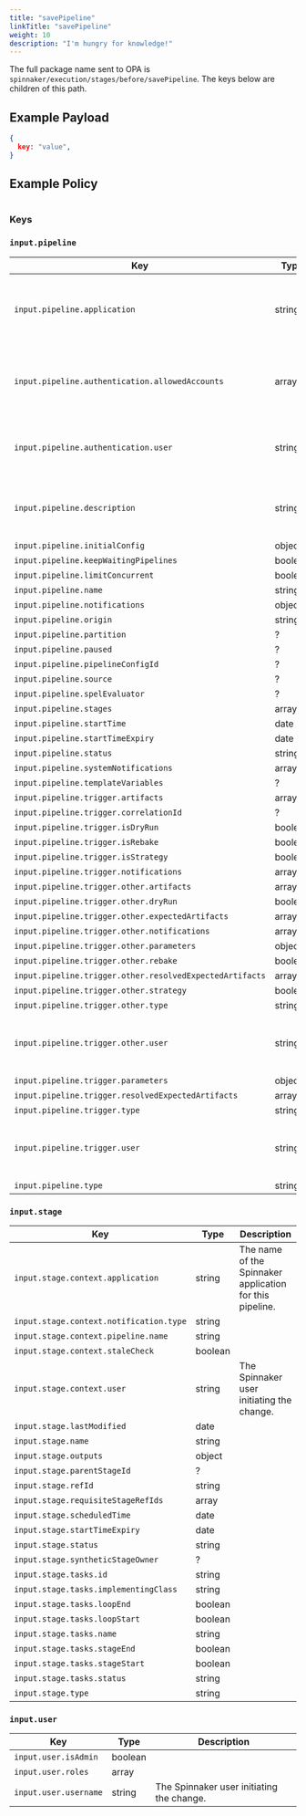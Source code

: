 ```yaml
---
title: "savePipeline"
linkTitle: "savePipeline"
weight: 10
description: "I'm hungry for knowledge!"
---
```


The full package name
 sent to OPA is `spinnaker/execution/stages/before/savePipeline`. The keys below are children of this path.

## Example Payload

```json
{
  key: "value",
}
```

## Example Policy

```rego

```

### Keys

### `input.pipeline`

| Key                                                      | Type    | Description                                              |
|----------------------------------------------------------|---------|----------------------------------------------------------|
| `input.pipeline.application`                             | string  | The name of the Spinnaker application for this pipeline. |
| `input.pipeline.authentication.allowedAccounts`          | array   | Array of accounts Spinnaker is authorized to access.     |
| `input.pipeline.authentication.user`                     | string  | The Spinnaker user initiating the change.                |
| `input.pipeline.description`                             | string  | Description of the pipeline defined in the UI |
| `input.pipeline.initialConfig`                           | object  |    |
| `input.pipeline.keepWaitingPipelines`                    | boolean |    |
| `input.pipeline.limitConcurrent`                         | boolean |    |
| `input.pipeline.name`                                    | string  |    |
| `input.pipeline.notifications`                           | object  |    |
| `input.pipeline.origin`                                  | string  |    |
| `input.pipeline.partition`                               | ?       |    |
| `input.pipeline.paused`                                  | ?       |    |
| `input.pipeline.pipelineConfigId`                        | ?       |    |
| `input.pipeline.source`                                  | ?       |    |
| `input.pipeline.spelEvaluator`                           | ?       |    |
| `input.pipeline.stages`                                  | array   |    |
| `input.pipeline.startTime`                               | date    |    |
| `input.pipeline.startTimeExpiry`                         | date    |    |
| `input.pipeline.status`                                  | string  |    |
| `input.pipeline.systemNotifications`                     | array   |    |
| `input.pipeline.templateVariables`                       | ?       |    |
| `input.pipeline.trigger.artifacts`                       | array   |    |
| `input.pipeline.trigger.correlationId`                   | ?       |    |
| `input.pipeline.trigger.isDryRun`                        | boolean |    |
| `input.pipeline.trigger.isRebake`                        | boolean |    |
| `input.pipeline.trigger.isStrategy`                      | boolean |    |
| `input.pipeline.trigger.notifications`                   | array   |    |
| `input.pipeline.trigger.other.artifacts`                 | array   |    |
| `input.pipeline.trigger.other.dryRun`                    | boolean |    |
| `input.pipeline.trigger.other.expectedArtifacts`         | array   |    |
| `input.pipeline.trigger.other.notifications`             | array   |    |
| `input.pipeline.trigger.other.parameters`                | object  |    |
| `input.pipeline.trigger.other.rebake`                    | boolean |    |
| `input.pipeline.trigger.other.resolvedExpectedArtifacts` | array   |    |
| `input.pipeline.trigger.other.strategy`                  | boolean |    |
| `input.pipeline.trigger.other.type`                      | string  |    |
| `input.pipeline.trigger.other.user`                      | string  | The Spinnaker user initiating the change. |
| `input.pipeline.trigger.parameters`                      | object  |    |
| `input.pipeline.trigger.resolvedExpectedArtifacts`       | array   |    |
| `input.pipeline.trigger.type`                            | string  |    |
| `input.pipeline.trigger.user`                            | string  | The Spinnaker user initiating the change. |
| `input.pipeline.type`                                    | string  |    |

### `input.stage`

| Key                                                      | Type    | Description                                              |
|----------------------------------------------------------|---------|----------------------------------------------------------|
| `input.stage.context.application`                        | string  | The name of the Spinnaker application for this pipeline. |
| `input.stage.context.notification.type`                  | string  |    |
| `input.stage.context.pipeline.name`                      | string  |    |
| `input.stage.context.staleCheck`                         | boolean |    |
| `input.stage.context.user`                               | string  | The Spinnaker user initiating the change. |
| `input.stage.lastModified`                               | date    |     |
| `input.stage.name`                                       | string  |     |
| `input.stage.outputs`                                    | object  |     |
| `input.stage.parentStageId`                              | ?       |     |
| `input.stage.refId`                                      | string  |     |
| `input.stage.requisiteStageRefIds`                       | array   |     |
| `input.stage.scheduledTime`                              | date    |     |
| `input.stage.startTimeExpiry`                            | date    |     |
| `input.stage.status`                                     | string  |     |
| `input.stage.syntheticStageOwner`                        | ?       |     |
| `input.stage.tasks.id`                                   | string  |     |
| `input.stage.tasks.implementingClass`                    | string  |     |
| `input.stage.tasks.loopEnd`                              | boolean |     |
| `input.stage.tasks.loopStart`                            | boolean |     |
| `input.stage.tasks.name`                                 | string  |     |
| `input.stage.tasks.stageEnd`                             | boolean |     |
| `input.stage.tasks.stageStart`                           | boolean |     |
| `input.stage.tasks.status`                               | string  |     |
| `input.stage.type`                                       | string  |     |

### `input.user`

| Key                                                      | Type    | Description                                              |
|----------------------------------------------------------|---------|----------------------------------------------------------|
| `input.user.isAdmin`                                     | boolean |  |
| `input.user.roles`                                       | array   |  |
| `input.user.username`                                    | string  | The Spinnaker user initiating the change. |
